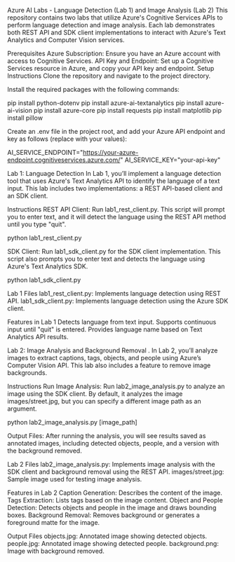 Azure AI Labs - Language Detection (Lab 1) and Image Analysis (Lab 2)
This repository contains two labs that utilize Azure's Cognitive Services APIs to perform language detection and image analysis. Each lab demonstrates both REST API and SDK client implementations to interact with Azure's Text Analytics and Computer Vision services.

Prerequisites
Azure Subscription: Ensure you have an Azure account with access to Cognitive Services.
API Key and Endpoint: Set up a Cognitive Services resource in Azure, and copy your API key and endpoint.
Setup Instructions
Clone the repository and navigate to the project directory.

Install the required packages with the following commands:


pip install python-dotenv
pip install azure-ai-textanalytics
pip install azure-ai-vision
pip install azure-core
pip install requests
pip install matplotlib
pip install pillow

Create an .env file in the project root, and add your Azure API endpoint and key as follows (replace with your values):

AI_SERVICE_ENDPOINT="https://your-azure-endpoint.cognitiveservices.azure.com/"
AI_SERVICE_KEY="your-api-key"

Lab 1: Language Detection
In Lab 1, you’ll implement a language detection tool that uses Azure's Text Analytics API to identify the language of a text input. This lab includes two implementations: a REST API-based client and an SDK client.

Instructions
REST API Client: Run lab1_rest_client.py. This script will prompt you to enter text, and it will detect the language using the REST API method until you type "quit".

python lab1_rest_client.py

SDK Client: Run lab1_sdk_client.py for the SDK client implementation. This script also prompts you to enter text and detects the language using Azure's Text Analytics SDK.

python lab1_sdk_client.py

Lab 1 Files
lab1_rest_client.py: Implements language detection using REST API.
lab1_sdk_client.py: Implements language detection using the Azure SDK client.

Features in Lab 1
Detects language from text input.
Supports continuous input until "quit" is entered.
Provides language name based on Text Analytics API results.


Lab 2: Image Analysis and Background Removal .
In Lab 2, you’ll analyze images to extract captions, tags, objects, and people using Azure’s Computer Vision API. This lab also includes a feature to remove image backgrounds.

Instructions
Run Image Analysis: Run lab2_image_analysis.py to analyze an image using the SDK client. By default, it analyzes the image images/street.jpg, but you can specify a different image path as an argument.

python lab2_image_analysis.py [image_path]

Output Files: After running the analysis, you will see results saved as annotated images, including detected objects, people, and a version with the background removed.

Lab 2 Files
lab2_image_analysis.py: Implements image analysis with the SDK client and background removal using the REST API.
images/street.jpg: Sample image used for testing image analysis.

Features in Lab 2
Caption Generation: Describes the content of the image.
Tags Extraction: Lists tags based on the image content.
Object and People Detection: Detects objects and people in the image and draws bounding boxes.
Background Removal: Removes background or generates a foreground matte for the image.

Output Files
objects.jpg: Annotated image showing detected objects.
people.jpg: Annotated image showing detected people.
background.png: Image with background removed.
